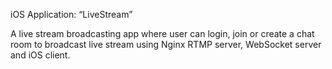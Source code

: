 iOS Application: “LiveStream”

A live stream broadcasting app where user can login, join or create a chat room to broadcast live stream using Nginx RTMP server, WebSocket server and iOS client.